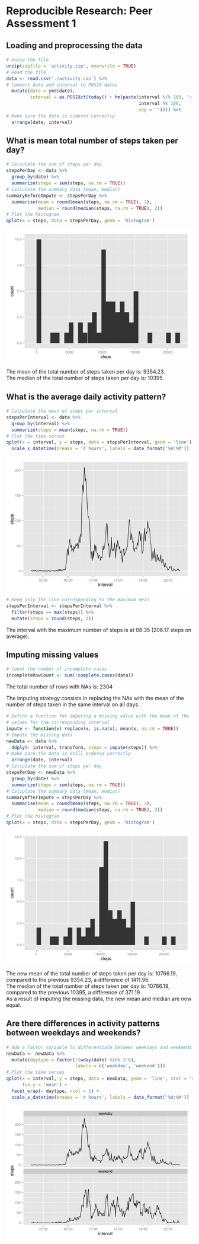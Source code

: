 # Reproducible Research: Peer Assessment 1



## Loading and preprocessing the data


```r
# Unzip the file
unzip(zipfile = 'activity.zip', overwrite = TRUE)
# Read the file
data <- read.csv('./activity.csv') %>%
# Convert date and interval to POSIX dates
  mutate(date = ymd(date),
         interval = as.POSIXct(today() + hm(paste(interval %/% 100, ':',
                                                  interval %% 100,
                                                  sep = '')))) %>%
# Make sure the data is ordered correctly
  arrange(date, interval)
```

## What is mean total number of steps taken per day?


```r
# Calculate the sum of steps per day
stepsPerDay <- data %>%
  group_by(date) %>%
  summarize(steps = sum(steps, na.rm = TRUE))
# Calculate the summary data (mean, median)
summaryBeforeImpute <- stepsPerDay %>%
  summarise(mean = round(mean(steps, na.rm = TRUE), 2),
            median = round(median(steps, na.rm = TRUE), 2))
# Plot the histogram
qplot(x = steps, data = stepsPerDay, geom = 'histogram')
```

![](./PA1_template_files/figure-html/unnamed-chunk-3-1.png) 

The mean of the total number of steps taken per day is:
9354.23.  
The median of the total number of steps taken per day is:
10395.  

## What is the average daily activity pattern?


```r
# Calculate the mean of steps per interval
stepsPerInterval <- data %>%
  group_by(interval) %>%
  summarize(steps = mean(steps, na.rm = TRUE))
# Plot the time series
qplot(x = interval, y = steps, data = stepsPerInterval, geom = 'line') +
  scale_x_datetime(breaks = '4 hours', labels = date_format('%H:%M'))
```

![](./PA1_template_files/figure-html/unnamed-chunk-4-1.png) 

```r
# Keep only the line corresponding to the maximum mean
stepsPerInterval <- stepsPerInterval %>%
  filter(steps == max(steps)) %>%
  mutate(steps = round(steps, 2))
```

The interval with the maximum number of steps is at
08:35 (206.17 steps on
average).

## Imputing missing values


```r
# Count the nomber of incomplete cases
incompleteRowCount <- sum(!complete.cases(data))
```

The total number of rows with NAs is: 2304  

The imputing strategy consists in replacing the NAs with the mean of the number
of steps taken in the same interval on all days.


```r
# Define a function for imputing a missing value with the mean of the
# values for the corresponding interval 
impute <- function(x) replace(x, is.na(x), mean(x, na.rm = TRUE))
# Impute the missing data
newData <- data %>%
  ddply(~ interval, transform, steps = impute(steps)) %>%
# Make sure the data is still ordered correctly
  arrange(date, interval)
# Calculate the sum of steps per day
stepsPerDay <- newData %>%
  group_by(date) %>%
  summarize(steps = sum(steps, na.rm = TRUE))
# Calculate the summary data (mean, median)
summaryAfterImpute = stepsPerDay %>%
  summarise(mean = round(mean(steps, na.rm = TRUE), 2),
            median = round(median(steps, na.rm = TRUE), 2))
# Plot the histogram
qplot(x = steps, data = stepsPerDay, geom = 'histogram')
```

![](./PA1_template_files/figure-html/unnamed-chunk-6-1.png) 

The new mean of the total number of steps taken per day is: 
10766.19, compared to the previous 
9354.23, a difference of 
1411.96.  
The median of the total number of steps taken per day is: 
10766.19, compared to the previous 
10395, a difference of 
371.19.  
As a result of imputing the missing data, the new mean and median are now equal.

## Are there differences in activity patterns between weekdays and weekends?


```r
# Add a factor variable to differentiate between weekdays and weekends
newData <- newData %>%
  mutate(daytype = factor(!(wday(date) %in% 2:6),
                          labels = c('weekday', 'weekend')))
# Plot the time series
qplot(x = interval, y = steps, data = newData, geom = 'line', stat = 'summary',
      fun.y = 'mean') +
  facet_wrap(~ daytype, ncol = 1) +
  scale_x_datetime(breaks = '4 hours', labels = date_format('%H:%M'))
```

![](./PA1_template_files/figure-html/unnamed-chunk-7-1.png) 
